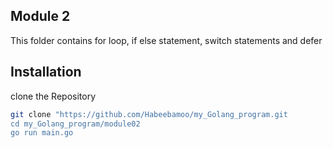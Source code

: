 ## Module 2

This folder contains for loop, if else statement, switch statements and defer

## Installation
clone the Repository

``` bash 
git clone "https://github.com/Habeebamoo/my_Golang_program.git 
cd my_Golang_program/module02
go run main.go